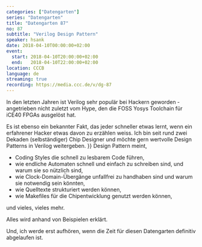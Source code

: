 ```yaml
---
categories: ["Datengarten"]
series: "Datengarten"
title: "Datengarten 87"
no: 87
subtitle: "Verilog Design Pattern"
speaker: hsank
date: 2018-04-10T00:00:00+02:00
event:
  start: 2018-04-10T20:00:00+02:00
  end:   2018-04-10T22:00:00+02:00
location: CCCB
language: de
streaming: true
recording: https://media.ccc.de/v/dg-87
---
```


In den letzten Jahren ist Verilog sehr populär bei Hackern geworden - angetrieben nicht zuletzt vom Hype, den die FOSS Yosys Toolchain für iCE40 FPGAs ausgelöst hat.

Es ist ebenso ein bekannter Fakt, das jeder schneller etwas lernt, wenn ein erfahrener Hacker etwas davon zu erzählen weiss. Ich bin seit rund zwei Dekaden (selbständiger) Chip Designer und möchte gern wertvolle Design Patterns in Verilog weitergeben.
}}
Design Pattern meint,

- Coding Styles die schnell zu lesbarem Code führen,
- wie endliche Automaten schnell und einfach zu schreiben sind, und warum sie so nützlich sind,
- wie Clock-Domain-Übergänge unfallfrei zu handhaben sind und warum sie notwendig sein könnten,
- wie Quelltexte strukturiert werden können,
- wie Makefiles für die Chipentwicklung genutzt werden können,

und vieles, vieles mehr.

Alles wird anhand von Beispielen erklärt.

Und, ich werde erst aufhören, wenn die Zeit für diesen Datengarten definitiv abgelaufen ist.
